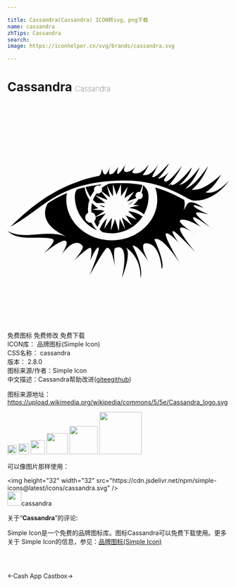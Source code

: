 ```yaml
---

title: Cassandra(Cassandra) ICON转svg、png下载
name: cassandra
zhTips: Cassandra
search: 
image: https://iconhelper.cn/svg/brands/cassandra.svg

---
```


# Cassandra  <small style="font-size: 60%;font-weight: 100">Cassandra</small>

<div id="svg" class="svg-wrap">
<svg role="img" viewBox="0 0 24 24" xmlns="http://www.w3.org/2000/svg"><title>Cassandra icon</title><path d="M17.51 6.535c-.002.003-.247.256-.387.408-.366.397-.92.975-1.312 1.12h-.004c-.052-.018-.103-.035-.159-.05l.704-1.425-.008.012c-.022.043-.719 1.415-1.666 1.218l-.002.002c-.014-.003-.026.002-.04-.002.455-.58.63-1.113.63-1.113s-.756 1.213-1.69.885a.075.075 0 0 1-.049-.047.153.153 0 0 1 0-.08c.01-.041.04-.092.067-.14.095-.176.256-.368.256-.368s-.156.152-.366.295l-.002.002c-.157.107-.345.208-.52.236a.512.512 0 0 1-.167 0c-.214-.037-.208-.25-.149-.455v-.002c.06-.204.174-.4.174-.4s-.19.298-.398.588c-.16.223-.311.396-.416.474l-.12.004c-.063-.176.1-.756.1-.76a4.983 4.983 0 0 1-.314.446 1.73 1.73 0 0 1-.34.336h-.027c-.082.007-.16.02-.239.031a.208.208 0 0 1-.064-.125c-.042-.268.123-.756.125-.762-.002.006-.09.26-.21.502v.004c-.032.067-.07.12-.107.178-.086.136-.176.244-.261.219-.127-.038-.202-.202-.246-.356-.044-.154-.057-.299-.057-.299s-.031.251-.117.485a.799.799 0 0 1-.145.265c-.024.027-.057.036-.086.055a12.55 12.55 0 0 0-2.617.764c-.223.082-.446.158-.674.256-.75.32-1.529.726-2.343 1.248a21.33 21.33 0 0 0-2.56 1.945c-.448.393-.906.82-1.376 1.29 3.558-1.917 4.97-4.743 11.633-4.995 5.044-.191 7.4 2.137 8.178 2.17 1.956.083 3.257-1.4 3.672-1.946.112-.142.179-.237.183-.244-.01.011-.328.373-.781.721l-.006.004c-.46.351-1.05.68-1.576.6h-.002c-.068-.01-.138-.007-.203-.032.743-.434 1.236-1.19 1.482-1.595.076-.125.233-.36.233-.36S21.395 9.53 20.094 9.41l-.002.002c-.051-.005-.105.007-.155-.004.567-.446.985-1.044 1.278-1.55v-.003h.002c.317-.548.482-.985.484-.992-.005.008-.326.498-.766 1.037l-.01.01c-.44.54-.998 1.121-1.464 1.299-.07.026-.14.066-.205.072 1.085-.959 1.539-2.322 1.539-2.322s-1.097 1.595-2.026 1.889c-.056.017-.114.047-.17.054.568-.512.869-.92 1.057-1.24V7.66c.238-.404.281-.65.281-.65l-.004.004a9.379 9.379 0 0 1-.271.334l-.016.017c-.255.3-.645.733-1.045 1.078l-.005.004a4.147 4.147 0 0 1-.32.248c-.03.021-.06.046-.089.065a1.7 1.7 0 0 1-.273.138c-.022.01-.044.022-.065.03-.068-.045-.132-.092-.205-.135-.046.06-.096.117-.142.176H17.5c-.02-.006-.044-.006-.063-.016.858-.934 1.44-2.119 1.44-2.119l-.004.004c-.008.01-1.193 1.61-1.73 1.71-.07-.035-.14-.07-.215-.103a.5.5 0 0 1 .044-.162c.122-.284.465-.717.465-.717s-.093.07-.123.096a4.25 4.25 0 0 1-.304.238c-.056.04-.114.072-.172.108-.064.04-.127.076-.188.105a.71.71 0 0 1-.263.086c-.043 0-.082-.005-.11-.027.453-.277 1.228-1.628 1.233-1.637zm-4.79 2.166a15.081 15.081 0 0 0-.913.006c-.286.01-.55.033-.817.053l-.002.002c-.28.123-.547.268-.783.459a.427.427 0 0 1 .035.168.431.431 0 0 1-.047.19l.885.642.022-.014-.36-1.264.623 1.114c.02-.008.042-.014.063-.02l-.02-1.236.397 1.162.476-1.149.018 1.268c.004.002.007.006.012.008l.712-1.006-.363 1.219.008.01 1.041-.692-.758 1.05v.007l.95-.34c.013-.017.03-.03.042-.047a.394.394 0 0 1 .395-.63c.119-.245.209-.504.268-.77a13.15 13.15 0 0 0-1.883-.19zm-2.507.133l-.02.002c-.308.036-.606.078-.892.125-.287.047-.562.1-.824.16l-.014.002c.115.388.294.756.531 1.08.108-.239.244-.461.402-.662a.436.436 0 0 1 .569-.557c.077-.058.166-.099.248-.15zm4.46.092a3.183 3.183 0 0 1-.163.826.394.394 0 0 1-.328.68 3.171 3.171 0 0 1-.55.63l.661.034-.994.236c-.026.018-.046.042-.072.059a3.194 3.194 0 0 1 1.537.691c.32-.574.504-1.235.504-1.94 0-.535-.237-.928-.594-1.216zm-6.318.226c-.296.07-.58.147-.85.23a1.462 1.462 0 0 0-.212.76c0 1.622.968 3.016 2.357 3.64l.002-.012a3.197 3.197 0 0 1-.58-.79.572.572 0 0 1-.336-1.078 3.18 3.18 0 0 1 .139-1.39 3.16 3.16 0 0 1-.52-1.36zm7.631.026c.14.41.225.842.225 1.293 0 2.44-2.203 4.418-4.92 4.418s-4.92-1.979-4.92-4.418c0-.236.023-.468.063-.694-.777.327-1.45.706-2.075 1.112-.214.388-.318.793-.283 1.2.085.985.951 1.807 2.274 2.364l-.256-.068c-2.29-.646-4.107.503-6.094-.494.46.364.984.717 2.498.722.513.002 2.158-.08 2.461.186.303.265-1.021 1.514-1.021 1.514s2.24-1.897 2.458-1.25c.137.402-.642 1.476-.642 1.476s.783-1.06 1.363-1.287c.4-.156.735-.136 1.022.266.19.265-.909 1.552-.909 1.552s1.476-1.439 1.74-1.363c.266.076 0 1.363 0 1.363s.545-1.306.835-1.402c.397-.133-.909 3.03-.909 3.03s1.595-2.925 1.893-2.991c.51-.114.852 2.043.852 2.043s-.249-1.885.02-2.006c1.694-.767.718 3.256.718 3.256s1.109-2.73.428-3.336C14.605 16.856 14.385 19 14.385 19s.472-1.02-.854-3.53c.72-.037 1.8 1.864 1.8 1.864s-1.173-2.081-.378-2.12c1.58-.074 1.74 2.765 1.74 2.765s.474-.398-.795-3.18c.808-.518 2.764 2.574 2.764 2.574s-1.804-3.017-1.514-3.219c.29-.202 1.35.96 1.35.96s-.808-1.11-.594-1.223c.215-.114 2.362 2.207 2.362 2.207s-1.895-2.271-1.567-2.55c.328-.277 1.717.784 1.717.784s-2.134-1.4-1.717-1.617c.58-.301 2.235.72 2.235.72s-.996-.82-.832-1.02c.164-.203 2.119 1.286 2.119 1.286s-1.728-1.364-1.817-1.705c-.088-.34 1.362.115 1.362.115s-1.602-.744-1.627-.959c-.026-.214 1.06.239 1.06.239s-1.49-1.224-1.855-.227c-.084.159-.187.3-.283.45.093-.27.135-.543.11-.82a1.87 1.87 0 0 0-.052-.28c-.683-.367-1.701-.933-3.133-1.336zm-5.83.455a.427.427 0 0 1-.508.164c-.054.073-.1.152-.148.23l1.277.471c.011-.014.02-.03.032-.043zm-.658.396c-.094.155-.18.316-.244.489.12.128.26.235.396.343l.922-.029.002-.004zm4.186.541l-.606.463.053.002c.201-.132.383-.29.553-.465zm-4.534.291c-.002.012-.007.023-.01.035a2.88 2.88 0 0 0-.048.958.567.567 0 0 1 .451.474l.937-.601c-.085-.03-.17-.06-.251-.096l-1.051-.076.638-.139a3.198 3.198 0 0 1-.666-.555zm.793.211c.138.086.28.16.43.223l.115-.024c0-.019.005-.037.006-.056zm3.12.68l.916.9-1.198-.466.703 1.078-1.072-.832-.012.006.346 1.279-.596-1.135-.097 1.33-.403-1.326-.47 1.262.113-1.36-.016-.007-.812 1.152.297-1.11a3.298 3.298 0 0 0-.793 1.19c.095.102.196.198.302.289a3.984 3.984 0 0 0 4.352-1.688 3.398 3.398 0 0 0-1.26-.539zm-2.436.223l-1.078.39c.001.018.01.033.01.051a.57.57 0 0 1-.184.42c.102.217.228.423.375.615a3.2 3.2 0 0 1 .32-.635l-.295.239zm3.633 2.79c-.186.049-.37.097-.56.137.192-.04.374-.09.56-.136zM13.172 15c-.114.02-.225.046-.34.063-.202.029-.391.042-.586.062.315-.033.624-.074.926-.125zm-1.35.17c-.11.008-.215.007-.324.012.11-.007.214-.003.324-.012z"/></svg>
</div>
<detail full-name='cassandra'></detail>

<div class="detail-page">
<p>
<span><span class="badge-success badge">免费图标</span> <span class="badge-success badge">免费修改</span>  <span class="badge-success badge">免费下载</span> </span>
<br/>
<span>
ICON库：
<span class="badge-secondary badge">品牌图标(Simple Icon)</span> 
</span>
<br/>
<span>
CSS名称：
<span class="badge-secondary badge">cassandra</span> 
</span>

<br/>
<span>
版本：
<span class="badge-secondary badge">2.8.0</span> 
</span>
<br/>
<span>图标来源/作者：<span class="badge-light badge">Simple Icon</span></span> 
<br/>
<span class="zh-detail">中文描述：<span class="badge-primary badge">Cassandra</span><span class="help-link"><span>帮助改进</span>(<a href="https://gitee.com/liuwave/icon-helper/edit/master/json/brands/cassandra.json" target="_blank" rel="noopener noreferrer">gitee</a><a href="https://github.com/liuwave/icon-helper/edit/master/json/brands/cassandra.json" target="_blank" rel="noopener noreferrer">github</a></span>)</span><br/>
</p>
</div><div class="description description alert alert-light"><p>图标来源地址：<a href="https://upload.wikimedia.org/wikipedia/commons/5/5e/Cassandra_logo.svg" target="_blank" rel="noopener noreferrer">https://upload.wikimedia.org/wikipedia/commons/5/5e/Cassandra_logo.svg</a></p></div>
<div class="alert alert-dark">
<img height="21" width="21" src="https://cdn.jsdelivr.net/npm/simple-icons@latest/icons/cassandra.svg" />
<img height="24" width="24" src="https://cdn.jsdelivr.net/npm/simple-icons@latest/icons/cassandra.svg" />
<img height="32" width="32" src="https://cdn.jsdelivr.net/npm/simple-icons@latest/icons/cassandra.svg" />
<img height="48" width="48" src="https://cdn.jsdelivr.net/npm/simple-icons@latest/icons/cassandra.svg" />
<img height="64" width="64" src="https://cdn.jsdelivr.net/npm/simple-icons@latest/icons/cassandra.svg" />
<img height="96" width="96" src="https://cdn.jsdelivr.net/npm/simple-icons@latest/icons/cassandra.svg" />

</div>
<div>
  <p>可以像图片那样使用：    
  </p>
  <div class="alert alert-primary" style="font-size: 14px">
    &lt;img height="32" width="32" src="https://cdn.jsdelivr.net/npm/simple-icons@latest/icons/cassandra.svg" /&gt;
    <copy-btn content='<img height="32" width="32" src="https://cdn.jsdelivr.net/npm/simple-icons@latest/icons/cassandra.svg" />'></copy-btn>
  </div>
  <div class="alert alert-secondary">
    <img height="32" width="32" src="https://cdn.jsdelivr.net/npm/simple-icons@latest/icons/cassandra.svg" />cassandra
    <copy-btn content="cassandra" btn-title="复制图标名称"></copy-btn>
  </div>
</div>
<div class="icon-detail__container">
<p>关于“<b>Cassandra</b>”的评论:</p>
</div>
<Vssue title="关于“Cassandra”的评论" />
<div><p>Simple Icon是一个免费的品牌图标库。图标Cassandra可以免费下载使用。更多关于  Simple Icon的信息，参见：<a target="_blank" href="https://iconhelper.cn/brands.html">品牌图标(Simple Icon)</a>
</p></div>


<div style="padding:2rem 0 " class="page-nav"><p class="inner"><span class="prev">←<router-link to="/icon/cash-app.html">Cash App</router-link></span> <span class="next"><router-link to="/icon/castbox.html">Castbox</router-link>→</span></p></div>
